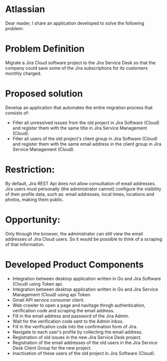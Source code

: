 # Atlassian

Dear reader,
I share an application developed to solve the following problem:

# Problem Definition
Migrate a Jira Cloud software project to the Jira Service Desk so that the company could save some of the Jira subscriptions for its customers monthly charged.

# Proposed solution
Develop an application that automates the entire migration process that consists of:
* Filter all unresolved issues from the old project in Jira Software (Cloud) and register them with the same title in Jira Service Management (Cloud).
* Filter all users of the old project's client group in Jira Software (Cloud) and register them with the same email address in the client group in Jira Service Management (Cloud).

# Restriction: 
By default, Jira REST Api does not allow consultation of email addresses. Jira users must personally (the administrator cannot) configure the visibility of their profile data, such as: email addresses, local times, locations and photos, making them public.

# Opportunity: 
Only through the browser, the administrator can still view the email addresses of Jira Cloud users. So it would be possible to think of a scraping of that information.

# Developed Product Components
- Integration between desktop application written in Go and Jira Software (Cloud) using Token api.
- Integration between desktop application written in Go and Jira Service Management (Cloud) using api Token.
- Gmail API service consumer client.
- Web crawler to open a page and navitage throgh authentication, verification code and scraping the email address.
- Fill in the email address and password of the Jira Admin.
- Wait for the verification code sent to the Admin inbox.
- Fill in the verification code into the confirmation form of Jira.
- Navigate to each user's profile by collecting the email address.
- Registration of old issues in the new Jira Service Desk project.
- Registration of the email addresses of the old users in the Jira Service Desk Client Group for the new project.
- Inactivation of these users of the old project in Jira Software (Cloud).
